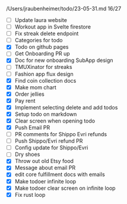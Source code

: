 /Users/jraubenheimer/todo/23-05-31.md
16/27
- [ ] Update laura website
- [ ] Workout app in Svelte firestore
- [ ] Fix streak delete endpoint
- [ ] Categories for todo
- [x] Todo on github pages
- [ ] Get Onboarding PR up
- [x] Doc for new onboarding SubApp design
- [ ] TMUXinator for streaks
- [ ] Fashion app flux design
- [x] Find coin collection docs
- [x] Make mom chart
- [x] Order jellies
- [x] Pay rent
- [x] Implement selecting delete and add todos
- [x] Setup todo on markdown
- [x] Clear screen when opening todo
- [x] Push Email PR
- [ ] PR comments for Shippo Evri refunds
- [ ] Push Shippo/Evri refund PR
- [ ] Config update for Shippo/Evri
- [ ] Dry shoes
- [x] Throw out old Etsy food
- [x] Message about email PR
- [x] edit core fulfillment docs with emails
- [x] Make todoer infinite loop
- [x] Make todoer clear screen on infinite loop
- [x] Fix rust loop
